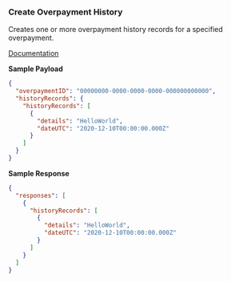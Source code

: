 ### Create Overpayment History

Creates one or more overpayment history records for a specified overpayment.

[Documentation](https://xeroapi.github.io/xero-node/accounting/index.html#api-Accounting-createOverpaymentHistory)

**Sample Payload**
```json
{
  "overpaymentID": "00000000-0000-0000-0000-000000000000",
  "historyRecords": {
    "historyRecords": [
      {
        "details": "HelloWorld",
        "dateUTC": "2020-12-10T00:00:00.000Z"
      }
    ]
  }
}
```

**Sample Response**
```json
{
  "responses": [
    {
      "historyRecords": [
        {
          "details": "HelloWorld",
          "dateUTC": "2020-12-10T00:00:00.000Z"
        }
      ]
    }
  ]
}
```

